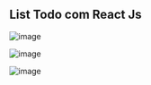 ## List Todo com React Js

![image](https://user-images.githubusercontent.com/72363220/158068289-9d7bfe57-8ce6-4876-af58-15f21a48880a.png)

![image](https://user-images.githubusercontent.com/72363220/158068332-e3296ba3-80e2-424a-a282-dbb047e7cc9d.png)

![image](https://user-images.githubusercontent.com/72363220/158068350-5ea7e534-fd69-4a26-b8b1-3ca7159e087a.png)

